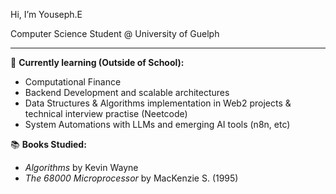 Hi, I’m Youseph.E  

Computer Science Student @ University of Guelph  

---

🎯 **Currently learning (Outside of School):**  
- Computational Finance
- Backend Development and scalable architectures  
- Data Structures & Algorithms implementation in Web2 projects & technical interview practise (Neetcode)  
- System Automations with LLMs and emerging AI tools (n8n, etc)  

📚 **Books Studied:**  
- *Algorithms* by Kevin Wayne  
- *The 68000 Microprocessor* by MacKenzie S. (1995)  
